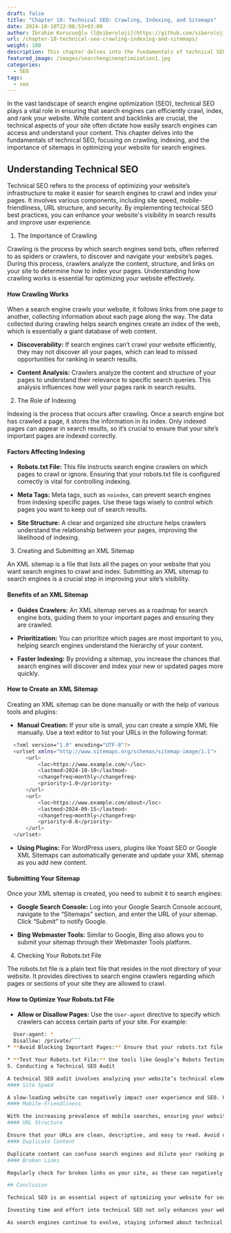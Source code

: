 ```yaml
---
draft: false
title: "Chapter 18: Technical SEO: Crawling, Indexing, and Sitemaps"
date: 2024-10-10T22:08:53+03:00
author: İbrahim Korucuoğlu ([@siberoloji](https://github.com/siberoloji))
url: /chapter-18-technical-seo-crawling-indexing-and-sitemaps/
weight: 180
description: This chapter delves into the fundamentals of technical SEO, focusing on crawling, indexing, and the importance of sitemaps in optimizing your website for search engines.
featured_image: /images/searchengineoptimization1.jpg
categories:
  - SEO
tags:
  - seo
---
```

In the vast landscape of search engine optimization (SEO), technical SEO plays a vital role in ensuring that search engines can efficiently crawl, index, and rank your website. While content and backlinks are crucial, the technical aspects of your site often dictate how easily search engines can access and understand your content. This chapter delves into the fundamentals of technical SEO, focusing on crawling, indexing, and the importance of sitemaps in optimizing your website for search engines.

## Understanding Technical SEO

Technical SEO refers to the process of optimizing your website’s infrastructure to make it easier for search engines to crawl and index your pages. It involves various components, including site speed, mobile-friendliness, URL structure, and security. By implementing technical SEO best practices, you can enhance your website's visibility in search results and improve user experience.

1. The Importance of Crawling

Crawling is the process by which search engines send bots, often referred to as spiders or crawlers, to discover and navigate your website’s pages. During this process, crawlers analyze the content, structure, and links on your site to determine how to index your pages. Understanding how crawling works is essential for optimizing your website effectively.
#### How Crawling Works

When a search engine crawls your website, it follows links from one page to another, collecting information about each page along the way. The data collected during crawling helps search engines create an index of the web, which is essentially a giant database of web content.
* **Discoverability:** If search engines can’t crawl your website efficiently, they may not discover all your pages, which can lead to missed opportunities for ranking in search results.

* **Content Analysis:** Crawlers analyze the content and structure of your pages to understand their relevance to specific search queries. This analysis influences how well your pages rank in search results.
2. The Role of Indexing

Indexing is the process that occurs after crawling. Once a search engine bot has crawled a page, it stores the information in its index. Only indexed pages can appear in search results, so it’s crucial to ensure that your site’s important pages are indexed correctly.
#### Factors Affecting Indexing
* **Robots.txt File:** This file instructs search engine crawlers on which pages to crawl or ignore. Ensuring that your robots.txt file is configured correctly is vital for controlling indexing.

* **Meta Tags:** Meta tags, such as `noindex`, can prevent search engines from indexing specific pages. Use these tags wisely to control which pages you want to keep out of search results.

* **Site Structure:** A clear and organized site structure helps crawlers understand the relationship between your pages, improving the likelihood of indexing.
3. Creating and Submitting an XML Sitemap

An XML sitemap is a file that lists all the pages on your website that you want search engines to crawl and index. Submitting an XML sitemap to search engines is a crucial step in improving your site’s visibility.
#### Benefits of an XML Sitemap
* **Guides Crawlers:** An XML sitemap serves as a roadmap for search engine bots, guiding them to your important pages and ensuring they are crawled.

* **Prioritization:** You can prioritize which pages are most important to you, helping search engines understand the hierarchy of your content.

* **Faster Indexing:** By providing a sitemap, you increase the chances that search engines will discover and index your new or updated pages more quickly.

#### How to Create an XML Sitemap

Creating an XML sitemap can be done manually or with the help of various tools and plugins:
* **Manual Creation:** If your site is small, you can create a simple XML file manually. Use a text editor to list your URLs in the following format:

```bash
  <?xml version="1.0" encoding="UTF-8"?>
  <urlset xmlns="http://www.sitemaps.org/schemas/sitemap-image/1.1">
      <url>
          <loc>https://www.example.com/</loc>
          <lastmod>2024-10-10</lastmod>
          <changefreq>monthly</changefreq>
          <priority>1.0</priority>
      </url>
      <url>
          <loc>https://www.example.com/about</loc>
          <lastmod>2024-09-15</lastmod>
          <changefreq>monthly</changefreq>
          <priority>0.8</priority>
      </url>
  </urlset>
```
* **Using Plugins:** For WordPress users, plugins like Yoast SEO or Google XML Sitemaps can automatically generate and update your XML sitemap as you add new content.

#### Submitting Your Sitemap

Once your XML sitemap is created, you need to submit it to search engines:
* **Google Search Console:** Log into your Google Search Console account, navigate to the “Sitemaps” section, and enter the URL of your sitemap. Click “Submit” to notify Google.

* **Bing Webmaster Tools:** Similar to Google, Bing also allows you to submit your sitemap through their Webmaster Tools platform.
4. Checking Your Robots.txt File

The robots.txt file is a plain text file that resides in the root directory of your website. It provides directives to search engine crawlers regarding which pages or sections of your site they are allowed to crawl.
#### How to Optimize Your Robots.txt File
* **Allow or Disallow Pages:** Use the `User-agent` directive to specify which crawlers can access certain parts of your site. For example:

```bash
  User-agent: *
  Disallow: /private/```
* **Avoid Blocking Important Pages:** Ensure that your robots.txt file doesn’t inadvertently block access to important pages that you want indexed.

* **Test Your Robots.txt File:** Use tools like Google’s Robots Testing Tool to check for errors and ensure that your directives are functioning as intended.
5. Conducting a Technical SEO Audit

A technical SEO audit involves analyzing your website’s technical elements to identify issues that could hinder crawling and indexing. Here are key areas to focus on during your audit:
#### Site Speed

A slow-loading website can negatively impact user experience and SEO. Use tools like Google PageSpeed Insights or GTmetrix to analyze your site’s speed and identify areas for improvement.
#### Mobile-Friendliness

With the increasing prevalence of mobile searches, ensuring your website is mobile-friendly is crucial. Use Google’s Mobile-Friendly Test to check your site’s responsiveness.
#### URL Structure

Ensure that your URLs are clean, descriptive, and easy to read. Avoid using lengthy strings of numbers or special characters, as these can confuse both users and search engines.
#### Duplicate Content

Duplicate content can confuse search engines and dilute your ranking potential. Use canonical tags to indicate the preferred version of a page when duplicate content exists.
#### Broken Links

Regularly check for broken links on your site, as these can negatively impact user experience and crawling efficiency. Use tools like Screaming Frog or Ahrefs to identify and fix broken links.

## Conclusion

Technical SEO is an essential aspect of optimizing your website for search engines. By understanding how crawling and indexing work, creating and submitting an XML sitemap, and checking your robots.txt file, you can improve your site’s visibility and performance in search results.

Investing time and effort into technical SEO not only enhances your website’s search engine rankings but also contributes to a better user experience. Regularly conducting technical audits will help you identify and address issues, ensuring that your site remains accessible and optimized for both users and search engines.

As search engines continue to evolve, staying informed about technical SEO best practices will position your website for success in the competitive online landscape. By implementing these strategies, you can create a strong foundation for your SEO efforts and drive organic traffic to your website.
